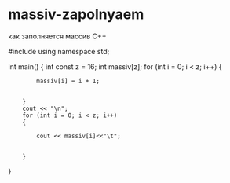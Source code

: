 # massiv-zapolnyaem
как заполняется массив С++

#include <iostream>
using namespace std;

int main()
{
    int const z = 16;
    int massiv[z];
        for (int  i = 0; i < z; i++)
        {
            
            massiv[i] = i + 1;
                
               
        }
        cout << "\n";
        for (int i = 0; i < z; i++)
        {

            cout << massiv[i]<<"\t";


        }
        

}
